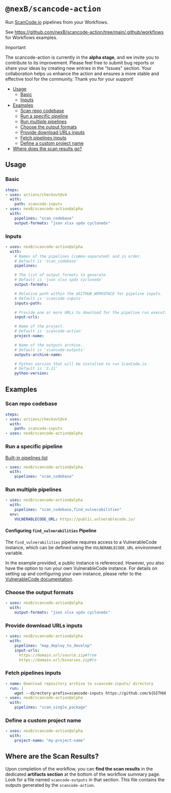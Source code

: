 # `@nexB/scancode-action`

Run [ScanCode.io](https://github.com/nexB/scancode.io) pipelines from your Workflows.

See https://github.com/nexB/scancode-action/tree/main/.github/workflows for Workflows
examples.

> [!IMPORTANT]
> The scancode-action is currently in the **alpha stage**, and we invite you to 
> contribute to its improvement. Please feel free to submit bug reports or share 
> your ideas by creating new entries in the "Issues" section. 
> Your collaboration helps us enhance the action and ensures a more stable and 
> effective tool for the community. 
> Thank you for your support!

- [Usage](#usage)
  - [Basic](#basic)
  - [Inputs](#inputs)
- [Examples](#examples)
  - [Scan repo codebase](#scan-repo-codebase)
  - [Run a specific pipeline](#run-a-specific-pipeline)
  - [Run multiple pipelines](#run-multiple-pipelines)
  - [Choose the output formats](#choose-the-output-formats)
  - [Provide download URLs inputs](#provide-download-urls-inputs)
  - [Fetch pipelines inputs](#fetch-pipelines-inputs)
  - [Define a custom project name](#define-a-custom-project-name)
- [Where does the scan results go?](#where-does-the-scan-results-go)

## Usage

### Basic

```yaml
steps:
- uses: actions/checkout@v4
  with:
    path: scancode-inputs
- uses: nexB/scancode-action@alpha
  with:
    pipelines: "scan_codebase"
    output-formats: "json xlsx spdx cyclonedx"
```

### Inputs

```yaml
- uses: nexB/scancode-action@alpha
  with:
    # Names of the pipelines (comma-separated) and in order.
    # Default is 'scan_codebase'
    pipelines:

    # The list of output formats to generate.
    # Default is 'json xlsx spdx cyclonedx'
    output-formats:

    # Relative path within the $GITHUB_WORKSPACE for pipeline inputs.
    # Default is 'scancode-inputs'
    inputs-path:

    # Provide one or more URLs to download for the pipeline run execution
    input-urls:

    # Name of the project.
    # Default is 'scancode-action'
    project-name:

    # Name of the outputs archive.
    # Default is 'scancode-outputs'
    outputs-archive-name:

    # Python version that will be installed to run ScanCode.io
    # Default is '3.11'
    python-version:
```

## Examples

### Scan repo codebase

```yaml
steps:
- uses: actions/checkout@v4
  with:
    path: scancode-inputs
- uses: nexB/scancode-action@alpha
```

### Run a specific pipeline

[Built-in pipelines list](https://scancodeio.readthedocs.io/en/latest/built-in-pipelines.html)

```yaml
- uses: nexB/scancode-action@alpha
  with:
    pipelines: "scan_codebase"
```

### Run multiple pipelines

```yaml
- uses: nexB/scancode-action@alpha
  with:
    pipelines: "scan_codebase,find_vulnerabilities"
  env:
    VULNERABLECODE_URL: https://public.vulnerablecode.io/
```

#### Configuring `find_vulnerabilities` Pipeline

The `find_vulnerabilities` pipeline requires access to a VulnerableCode instance, 
which can be defined using the `VULNERABLECODE_URL` environment variable.

In the example provided, a public instance is referenced. 
However, you also have the option to run your own VulnerableCode instance. 
For details on setting up and configuring your own instance, please refer to the 
[VulnerableCode documentation](https://vulnerablecode.readthedocs.io/en/latest/index.html).

### Choose the output formats

```yaml
- uses: nexB/scancode-action@alpha
  with:
    output-formats: "json xlsx spdx cyclonedx"
```

### Provide download URLs inputs

```yaml
- uses: nexB/scancode-action@alpha
  with:
    pipelines: "map_deploy_to_develop"
    input-urls:
      https://domain.url/source.zip#from
      https://domain.url/binaries.zip#to
```

### Fetch pipelines inputs

```yaml
- name: Download repository archive to scancode-inputs/ directory
  run: |
    wget --directory-prefix=scancode-inputs https://github.com/${GITHUB_REPOSITORY}/archive/${GITHUB_REF}.zip
- uses: nexB/scancode-action@alpha
  with:
    pipelines: "scan_single_package"
```

### Define a custom project name

```yaml
- uses: nexB/scancode-action@alpha
  with:
    project-name: "my-project-name"
```

## Where are the Scan Results?

Upon completion of the workflow, you can **find the scan results** in the dedicated 
**artifacts section** at the bottom of the workflow summary page. 
Look for a file named `scancode-outputs` in that section. 
This file contains the outputs generated by the `scancode-action`.
